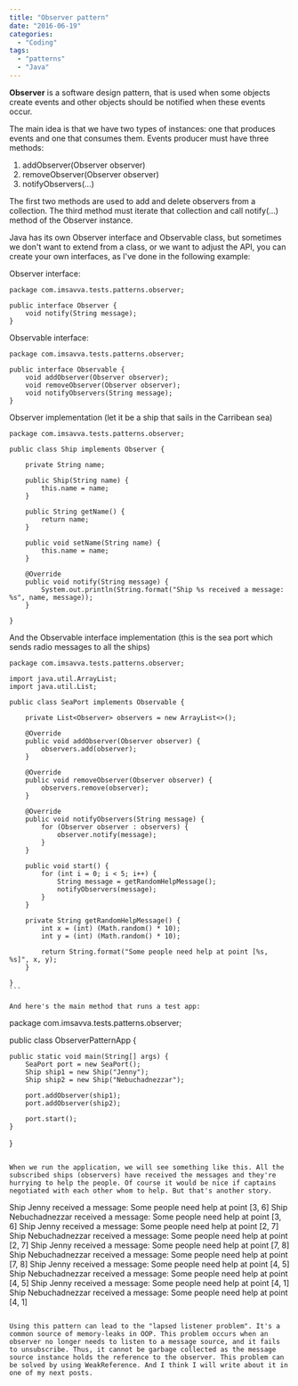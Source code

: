 ```yaml
---
title: "Observer pattern"
date: "2016-06-19"
categories:
  - "Coding"
tags:
  - "patterns"
  - "Java"
---
```


**Observer** is a software design pattern, that is used when some objects create events and other objects should be notified when these events occur.

The main idea is that we have two types of instances: one that produces events and one that consumes them. Events producer must have three methods:

1. addObserver(Observer observer)
2. removeObserver(Observer observer)
3. notifyObservers(...)

The first two methods are used to add and delete observers from a collection. The third method must iterate that collection and call notify(...) method of the Observer instance.

Java has its own Observer interface and Observable class, but sometimes we don't want to extend from a class, or we want to adjust the API, you can create your own interfaces, as I've done in the following example:

Observer interface:

```
package com.imsavva.tests.patterns.observer;

public interface Observer {
    void notify(String message);
}
```

Observable interface:

```
package com.imsavva.tests.patterns.observer;

public interface Observable {
    void addObserver(Observer observer);
    void removeObserver(Observer observer);
    void notifyObservers(String message);
}
```

Observer implementation (let it be a ship that sails in the Carribean sea)

```
package com.imsavva.tests.patterns.observer;

public class Ship implements Observer {

    private String name;

    public Ship(String name) {
        this.name = name;
    }

    public String getName() {
        return name;
    }

    public void setName(String name) {
        this.name = name;
    }

    @Override
    public void notify(String message) {
        System.out.println(String.format("Ship %s received a message: %s", name, message));
    }

}
```

And the Observable interface implementation (this is the sea port which sends radio messages to all the ships)

````
package com.imsavva.tests.patterns.observer;

import java.util.ArrayList;
import java.util.List;

public class SeaPort implements Observable {

    private List<Observer> observers = new ArrayList<>();

    @Override
    public void addObserver(Observer observer) {
        observers.add(observer);
    }

    @Override
    public void removeObserver(Observer observer) {
        observers.remove(observer);
    }

    @Override
    public void notifyObservers(String message) {
        for (Observer observer : observers) {
            observer.notify(message);
        }
    }

    public void start() {
        for (int i = 0; i < 5; i++) {
            String message = getRandomHelpMessage();
            notifyObservers(message);
        }
    }

    private String getRandomHelpMessage() {
        int x = (int) (Math.random() * 10);
        int y = (int) (Math.random() * 10);

        return String.format("Some people need help at point [%s, %s]", x, y);
    }

}
``` 

And here's the main method that runs a test app:

````

package com.imsavva.tests.patterns.observer;

public class ObserverPatternApp {

    public static void main(String[] args) {
        SeaPort port = new SeaPort();
        Ship ship1 = new Ship("Jenny");
        Ship ship2 = new Ship("Nebuchadnezzar");

        port.addObserver(ship1);
        port.addObserver(ship2);

        port.start();
    }


}

```

When we run the application, we will see something like this. All the subscribed ships (observers) have received the messages and they're hurrying to help the people. Of course it would be nice if captains negotiated with each other whom to help. But that's another story.

```

Ship Jenny received a message: Some people need help at point [3, 6]
Ship Nebuchadnezzar received a message: Some people need help at point [3, 6]
Ship Jenny received a message: Some people need help at point [2, 7]
Ship Nebuchadnezzar received a message: Some people need help at point [2, 7]
Ship Jenny received a message: Some people need help at point [7, 8]
Ship Nebuchadnezzar received a message: Some people need help at point [7, 8]
Ship Jenny received a message: Some people need help at point [4, 5]
Ship Nebuchadnezzar received a message: Some people need help at point [4, 5]
Ship Jenny received a message: Some people need help at point [4, 1]
Ship Nebuchadnezzar received a message: Some people need help at point [4, 1]

```

Using this pattern can lead to the "lapsed listener problem". It's a common source of memory-leaks in OOP. This problem occurs when an observer no longer needs to listen to a message source, and it fails to unsubscribe. Thus, it cannot be garbage collected as the message source instance holds the reference to the observer. This problem can be solved by using WeakReference. And I think I will write about it in one of my next posts.
```
